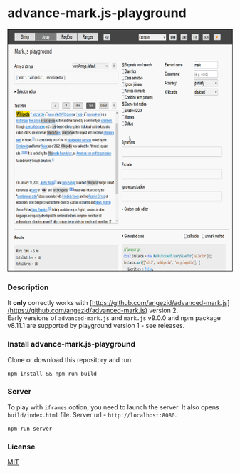 # advance-mark.js-playground

<img height="540" src="assets/images/playground.png" border="1px solid">

### Description
It **only** correctly works with [https://github.com/angezid/advanced-mark.js](https://github.com/angezid/advanced-mark.js) version 2.  
Early versions of `advanced-mark.js` and `mark.js` v9.0.0 and npm package v8.11.1 are supported by playground version 1 - see releases.

### Install advance-mark.js-playground
Clone or download this repository and run:
```
npm install && npm run build
```

### Server
To play with `iframes` option, you need to launch the server. It also opens `build/index.html` file. Server url - `http://localhost:8080`.
```
npm run server
```

### License

[MIT](LICENSE)
